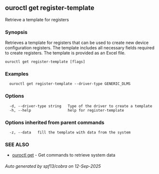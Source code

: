 ## ouroctl get register-template

Retrieve a template for registers

### Synopsis

Retrieves a template for registers that can be used to create new device configuration registers.
The template includes all necessary fields required to create registers.
The template is provided as an Excel file.

```
ouroctl get register-template [flags]
```

### Examples

```
  ouroctl get register-template --driver-type GENERIC_DLMS
```

### Options

```
  -d, --driver-type string   Type of the driver to create a template
  -h, --help                 help for register-template
```

### Options inherited from parent commands

```
  -z, --data   fill the template with data from the system
```

### SEE ALSO

* [ouroctl get](ouroctl_get.md)	 - Get commands to retrieve system data

###### Auto generated by spf13/cobra on 12-Sep-2025
